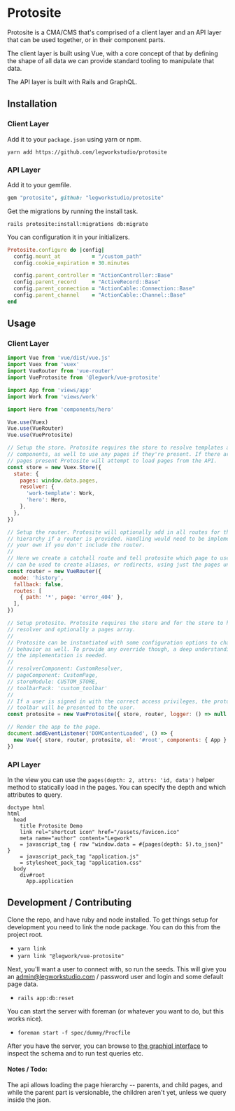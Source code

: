 Protosite
=========

Protosite is a CMA/CMS that's comprised of a client layer and an API layer that can be used together, or in their
component parts. 

The client layer is built using Vue, with a core concept of that by defining the shape of all data we can provide
standard tooling to manipulate that data.

The API layer is built with Rails and GraphQL.

## Installation

### Client Layer

Add it to your `package.json` using yarn or npm.

```shell
yarn add https://github.com/legworkstudio/protosite
```

### API Layer

Add it to your gemfile.

```ruby
gem "protosite", github: "legworkstudio/protosite"
```

Get the migrations by running the install task.

```shell
rails protosite:install:migrations db:migrate
```

You can configuration it in your initializers.

```ruby
Protosite.configure do |config|
  config.mount_at          = "/custom_path"
  config.cookie_expiration = 30.minutes

  config.parent_controller = "ActionController::Base"
  config.parent_record     = "ActiveRecord::Base"
  config.parent_connection = "ActionCable::Connection::Base"
  config.parent_channel    = "ActionCable::Channel::Base"
end
``` 

## Usage

### Client Layer

```javascript
import Vue from 'vue/dist/vue.js'
import Vuex from 'vuex'
import VueRouter from 'vue-router'
import VueProtosite from '@legwork/vue-protosite'

import App from 'views/app'
import Work from 'views/work'

import Hero from 'components/hero'

Vue.use(Vuex)
Vue.use(VueRouter)
Vue.use(VueProtosite)

// Setup the store. Protosite requires the store to resolve templates and
// components, as well to use any pages if they're present. If there are no
// pages present Protosite will attempt to load pages from the API.
const store = new Vuex.Store({
  state: {
    pages: window.data.pages,
    resolver: {
      'work-template': Work,
      'hero': Hero,
    },
  },
})

// Setup the router. Protosite will optionally add in all routes for the page
// hierarchy if a router is provided. Handling would need to be implemented on
// your own if you don't include the router.
// 
// Here we create a catchall route and tell protosite which page to use. This
// can be used to create aliases, or redirects, using just the pages unique ID.
const router = new VueRouter({
  mode: 'history',
  fallback: false,
  routes: [
    { path: '*', page: 'error_404' },
  ],
})

// Setup protosite. Protosite requires the store and for the store to have a
// resolver and optionally a pages array.
//
// Protosite can be instantiated with some configuration options to change
// behavior as well. To provide any override though, a deep understanding of
// the implementation is needed.
//
// resolverComponent: CustomResolver,
// pageComponent: CustomPage,
// storeModule: CUSTOM_STORE,
// toolbarPack: 'custom_toolbar'
//
// If a user is signed in with the correct access privileges, the protosite
// toolbar will be presented to the user.
const protosite = new VueProtosite({ store, router, logger: () => null })

// Render the app to the page.
document.addEventListener('DOMContentLoaded', () => {
  new Vue({ store, router, protosite, el: '#root', components: { App } })
})
````

### API Layer

In the view you can use the `pages(depth: 2, attrs: 'id, data')` helper method to statically load in the pages. You can
specify the depth and which attributes to query.

```slim
doctype html
html
  head
    title Protosite Demo
    link rel="shortcut icon" href="/assets/favicon.ico"
    meta name="author" content="Legwork"
    = javascript_tag { raw "window.data = #{pages(depth: 5).to_json}" }
    = javascript_pack_tag "application.js"
    = stylesheet_pack_tag "application.css"
  body
    div#root
      App.application
```

## Development / Contributing

Clone the repo, and have ruby and node installed. To get things setup for development you need to link the node package.
You can do this from the project root.

- `yarn link`
- `yarn link "@legwork/vue-protosite"`

Next, you'll want a user to connect with, so run the seeds. This will give you an admin@legworkstudio.com / password
user and login and some default page data.

- `rails app:db:reset`

You can start the server with foreman (or whatever you want to do, but this works nice).

- `foreman start -f spec/dummy/Procfile`

After you have the server, you can browse to [the graphiql interface](http://localhost:3000/protosite/graphiql) to
inspect the schema and to run test queries etc.

#### Notes / Todo:

The api allows loading the page hierarchy -- parents, and child pages, and while the parent part is versionable, the
children aren't yet, unless we query inside the json. 
